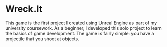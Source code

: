 # Wreck.It
This game is the first project I created using Unreal Engine as part of my university coursework. As a beginner, I developed this solo project to learn the basics of game development. The game is fairly simple: you have a projectile that you shoot at objects. 
